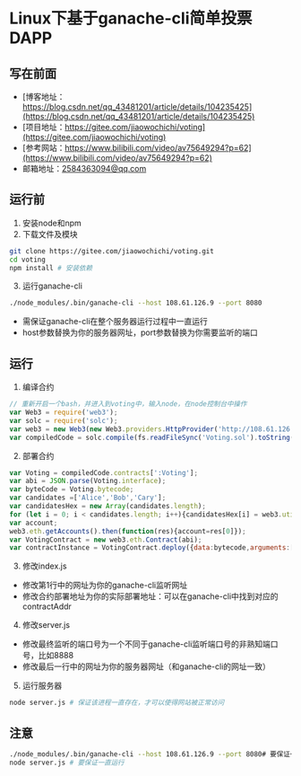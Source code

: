 # Linux下基于ganache-cli简单投票DAPP
## 写在前面
- [博客地址：https://blog.csdn.net/qq_43481201/article/details/104235425](https://blog.csdn.net/qq_43481201/article/details/104235425)
- [项目地址：https://gitee.com/jiaowochichi/voting](https://gitee.com/jiaowochichi/voting)
- [参考网站：https://www.bilibili.com/video/av75649294?p=62](https://www.bilibili.com/video/av75649294?p=62)
- 邮箱地址：<2584363094@qq.com>
## 运行前
1. 安装node和npm
2. 下载文件及模块
```bash
git clone https://gitee.com/jiaowochichi/voting.git
cd voting
npm install # 安装依赖
```
3. 运行ganache-cli
```bash
./node_modules/.bin/ganache-cli --host 108.61.126.9 --port 8080
```
- 需保证ganache-cli在整个服务器运行过程中一直运行
- host参数替换为你的服务器网址，port参数替换为你需要监听的端口
## 运行
1. 编译合约
```javascript
// 重新开启一个bash，并进入到voting中，输入node，在node控制台中操作
var Web3 = require('web3');
var solc = require('solc');
var web3 = new Web3(new Web3.providers.HttpProvider('http://108.61.126.96:8080')); // 这里的网址和上面ganache-cli的网址一致
var compiledCode = solc.compile(fs.readFileSync('Voting.sol').toString());
```
2. 部署合约
```javascript
var Voting = compiledCode.contracts[':Voting'];
var abi = JSON.parse(Voting.interface);
var byteCode = Voting.bytecode;
var candidates =['Alice','Bob','Cary'];
var candidatesHex = new Array(candidates.length);
for (let i = 0; i < candidates.length; i++){candidatesHex[i] = web3.utils.asciiToHex(candidates[i]);}
var account;
web3.eth.getAccounts().then(function(res){account=res[0]});
var VotingContract = new web3.eth.Contract(abi);
var contractInstance = VotingContract.deploy({data:bytecode,arguments:[candidatesHex]}).send({from:account,gas:4700000});
```
3. 修改index.js
- 修改第1行中的网址为你的ganache-cli监听网址
- 修改合约部署地址为你的实际部署地址：可以在ganache-cli中找到对应的contractAddr
4. 修改server.js
- 修改最终监听的端口号为一个不同于ganache-cli监听端口号的非熟知端口号，比如8888
- 修改最后一行中的网址为你的服务器网址（和ganache-cli的网址一致）
5. 运行服务器
```bash
node server.js # 保证该进程一直存在，才可以使得网站被正常访问
```
## 注意
```bash
./node_modules/.bin/ganache-cli --host 108.61.126.9 --port 8080# 要保证一直运行
node server.js # 要保证一直运行
```
